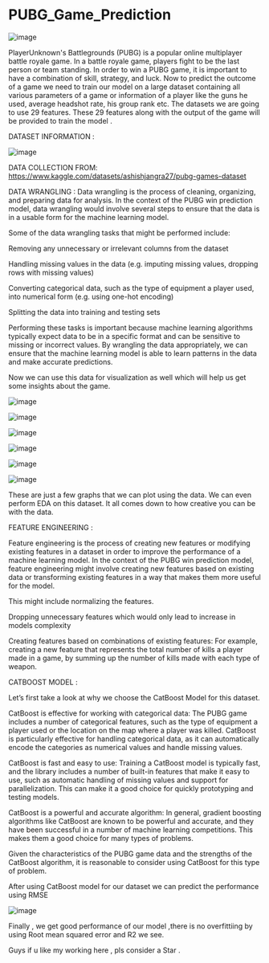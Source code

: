 # PUBG_Game_Prediction

![image](https://github.com/AnnuNITW/PUBG_Game_Prediction/assets/115100166/dac519b4-7dc3-4a84-a390-4cfb67dffa16)



PlayerUnknown's Battlegrounds (PUBG) is a popular online multiplayer battle royale game. In a battle royale game, players fight to be the last person
or team standing. 
In order to win a PUBG game, it is important to have a combination of skill, strategy, and luck.
Now to predict the outcome of a game we need to train our model on a large dataset containing all various parameters of a game or information of a 
player like the guns he used, average headshot rate, his group rank etc. The datasets we are going to use 29 features. These 29 features along with 
the output of the game will be provided to train the model .

DATASET  INFORMATION : 




![image](https://github.com/AnnuNITW/PUBG_Game_Prediction/assets/115100166/1a2119bc-a777-40ed-b018-e9d23f8f9503)



DATA COLLECTION FROM:
https://www.kaggle.com/datasets/ashishjangra27/pubg-games-dataset


DATA WRANGLING : 
Data wrangling is the process of cleaning, organizing, and preparing data for analysis. In the context of the PUBG win prediction model, data wrangling would involve several steps to ensure that the data is in a usable form for the machine learning model.

Some of the data wrangling tasks that might be performed include:

Removing any unnecessary or irrelevant columns from the dataset

Handling missing values in the data (e.g. imputing missing values, dropping rows with missing values)

Converting categorical data, such as the type of equipment a player used, into numerical form (e.g. using one-hot encoding)

Splitting the data into training and testing sets

Performing these tasks is important because machine learning algorithms typically expect data to be in a specific format and can be sensitive to missing or incorrect values. By wrangling the data appropriately, we can ensure that the machine learning model is able to learn patterns in the data and make accurate predictions.

Now we can use this data for visualization as well which will help us get some insights about the game. 

![image](https://github.com/AnnuNITW/PUBG_Game_Prediction/assets/115100166/5848ed92-f079-46e0-8fe2-24174baddf14)

![image](https://github.com/AnnuNITW/PUBG_Game_Prediction/assets/115100166/c3b5feac-63e5-4248-8922-2280a0e03300)

![image](https://github.com/AnnuNITW/PUBG_Game_Prediction/assets/115100166/c6173d0a-2a6e-473a-8377-40700a687022)


![image](https://github.com/AnnuNITW/PUBG_Game_Prediction/assets/115100166/9b04bd49-82fe-4f2c-91fe-d3cf5d3d35b2)

![image](https://github.com/AnnuNITW/PUBG_Game_Prediction/assets/115100166/5ab13a1a-b777-4be2-958e-d0d23ffcf00b)

![image](https://github.com/AnnuNITW/PUBG_Game_Prediction/assets/115100166/2f5231ff-4dd5-48ba-adc7-e0d3a335f2ba)

These are just a few graphs that we can plot using the data. We can even perform EDA on this dataset. It all comes down to how creative you can be with the data.

FEATURE ENGINEERING : 

Feature engineering is the process of creating new features or modifying existing features in a dataset in order to improve the performance of a machine learning model. In the context of the PUBG win prediction model, feature engineering might involve creating new features based on existing data or transforming existing features in a way that makes them more useful for the model.

This might include normalizing the features.

Dropping unnecessary features which would only lead to increase in models complexity

Creating features based on combinations of existing features: For example, creating a new feature that represents the total number of kills a player made in a game, by summing up the number of kills made with each type of weapon.  

CATBOOST MODEL :

Let’s first take a look at why we choose the CatBoost Model for this dataset. 

CatBoost is effective for working with categorical data: The PUBG game includes a number of categorical features, such as the type of equipment a player used or the location on the map where a player was killed. CatBoost is particularly effective for handling categorical data, as it can automatically encode the categories as numerical values and handle missing values.

CatBoost is fast and easy to use: Training a CatBoost model is typically fast, and the library includes a number of built-in features that make it easy to use, such as automatic handling of missing values and support for parallelization. This can make it a good choice for quickly prototyping and testing models.

CatBoost is a powerful and accurate algorithm: In general, gradient boosting algorithms like CatBoost are known to be powerful and accurate, and they have been successful in a number of machine learning competitions. This makes them a good choice for many types of problems.

Given the characteristics of the PUBG game data and the strengths of the CatBoost algorithm, it is reasonable to consider using CatBoost for this type of problem.

After using CatBoost model for our dataset we can predict the performance using RMSE

![image](https://github.com/AnnuNITW/PUBG_Game_Prediction/assets/115100166/b98ddaf8-a23d-4eff-8f96-c183e51c8c81)

Finally , we get good performance of our model ,there is no overfittiing by using Root mean squared error and R2 we see. 

Guys if u like my working here , pls consider a Star . 


 
